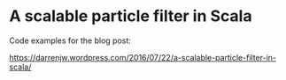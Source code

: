 # A scalable particle filter in Scala

Code examples for the blog post: 

https://darrenjw.wordpress.com/2016/07/22/a-scalable-particle-filter-in-scala/





